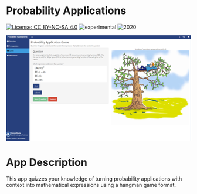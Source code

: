 # Probability Applications

[![License: CC BY-NC-SA 4.0](https://img.shields.io/badge/License-CC%20BY--NC--SA%204.0-lightgrey.svg)](https://creativecommons.org/licenses/by-nc-sa/4.0/) ![experimental](https://img.shields.io/badge/lifecycle-experimental-orange) 
![2020](https://img.shields.io/badge/year-2020-lightgrey)

![App Screenshot](../docs/Screenshot.png)

# App Description
This app quizzes your knowledge of turning probability applications with context into mathematical expressions using a hangman game format.
